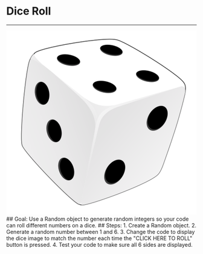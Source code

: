 
# Dice Roll
  <hr/>
  <img src="./dice.png"/>
## Goal:
   Use a Random object to generate random integers so your code can roll different numbers on a dice.
## Steps:
1. Create a Random object.
2. Generate a random number between 1 and 6.
3. Change the code to display the dice image to match the number each time the "CLICK HERE TO ROLL" button is pressed.
4. Test your code to make sure all 6 sides are displayed.
  
 

